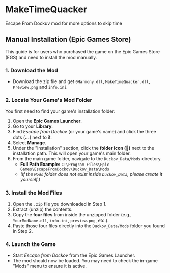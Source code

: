 # MakeTimeQuacker
Escape From Dockuv mod for more options to skip time

## Manual Installation (Epic Games Store)

This guide is for users who purchased the game on the Epic Games Store (EGS) and need to install the mod manually.

### 1. Download the Mod
* Download the zip file and get `0Harmony.dll`, `MakeTimeQuacker.dll`, `Preview.png` and `info.ini`

### 2. Locate Your Game's Mod Folder
You first need to find your game's installation folder:
1.  Open the **Epic Games Launcher**.
2.  Go to your **Library**.
3.  Find *Escape from Dockov* (or your game's name) and click the three dots (**...**) next to it.
4.  Select **Manage**.
5.  Under the "Installation" section, click the **folder icon (📁)** next to the installation path. This will open your game's main folder.
6.  From the main game folder, navigate to the `Duckov_Data/Mods` directory.
    * **Full Path Example:** `C:\Program Files\Epic Games\EscapeFromDockov\Duckov_Data\Mods`
    * *(If the `Mods` folder does not exist inside `Duckov_Data`, please create it yourself.)*

### 3. Install the Mod Files
1.  Open the `.zip` file you downloaded in Step 1.
2.  Extract (unzip) the contents.
3.  Copy the **four files** from inside the unzipped folder (e.g., `YourModName.dll`, `info.ini`, `preview.png`, etc.).
4.  Paste those four files directly into the `Duckov_Data/Mods` folder you found in Step 2.

### 4. Launch the Game
* Start *Escape from Dockov* from the Epic Games Launcher.
* The mod should now be loaded. You may need to check the in-game "Mods" menu to ensure it is active.
